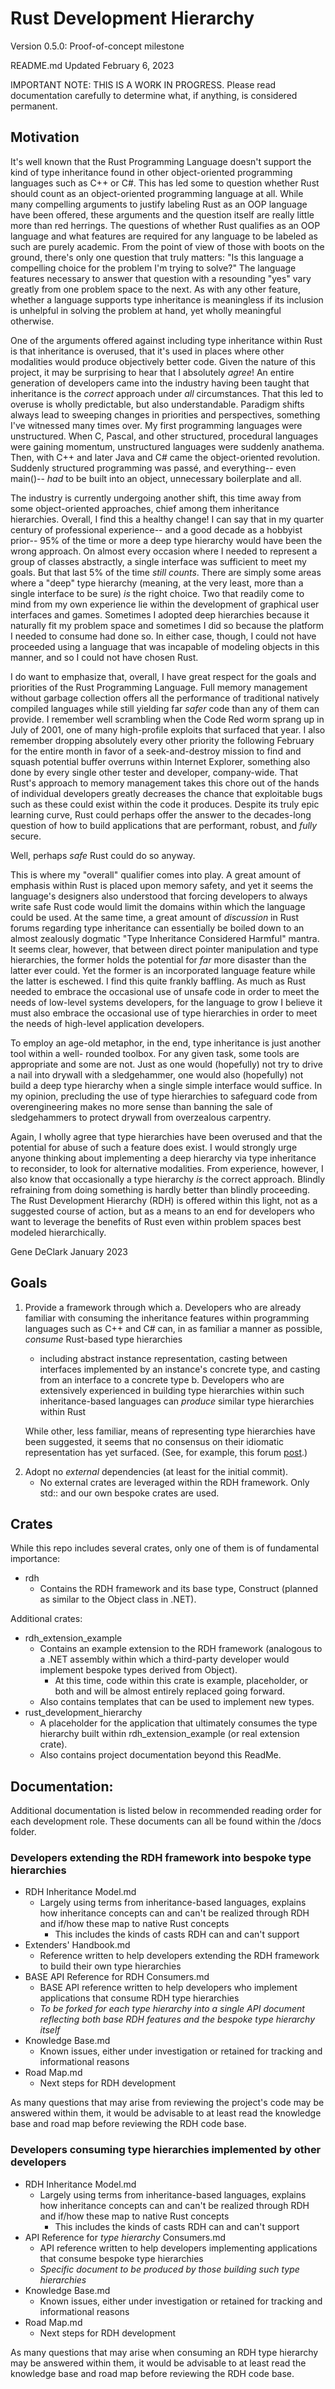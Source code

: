 # Rust Development Hierarchy
Version 0.5.0: Proof-of-concept milestone

README.md
Updated February 6, 2023

IMPORTANT NOTE: THIS IS A WORK IN PROGRESS. Please read documentation carefully to determine what,
                if anything, is considered permanent.

## Motivation

It's well known that the Rust Programming Language doesn't support the kind of type inheritance
found in other object-oriented programming languages such as C++ or C#. This has led some to
question whether Rust should count as an object-oriented programming language at all. While many
compelling arguments to justify labeling Rust as an OOP language have been offered, these arguments
and the question itself are really little more than red herrings. The questions of whether Rust
qualifies as an OOP language and what features are required for any language to be labeled as such
are purely academic. From the point of view of those with boots on the ground, there's only one
question that truly matters: "Is this language a compelling choice for the problem I'm trying to
solve?" The language features necessary to answer that question with a resounding "yes" vary
greatly from one problem space to the next. As with any other feature, whether a language supports
type inheritance is meaningless if its inclusion is unhelpful in solving the problem at hand, yet
wholly meaningful otherwise.

One of the arguments offered against including type inheritance within Rust is that inheritance is
overused, that it's used in places where other modalities would produce objectively better code.
Given the nature of this project, it may be surprising to hear that I absolutely *agree*! An entire
generation of developers came into the industry having been taught that inheritance is the
*correct* approach under *all* circumstances. That this led to overuse is wholly predictable, but
also understandable. Paradigm shifts always lead to sweeping changes in priorities and
perspectives, something I've witnessed many times over. My first programming languages were
unstructured. When C, Pascal, and other structured, procedural languages were gaining momentum,
unstructured languages were suddenly anathema. Then, with C++ and later Java and C# came the
object-oriented revolution. Suddenly structured programming was passé, and everything-- even
main()-- *had* to be built into an object, unnecessary boilerplate and all.

The industry is currently undergoing another shift, this time away from some object-oriented
approaches, chief among them inheritance hierarchies. Overall, I find this a healthy change! I can
say that in my quarter century of professional experience-- and a good decade as a hobbyist prior--
95% of the time or more a deep type hierarchy would have been the wrong approach. On almost every
occasion where I needed to represent a group of classes abstractly, a single interface was
sufficient to meet my goals. But that last 5% of the time *still counts*. There are simply some
areas where a "deep" type hierarchy (meaning, at the very least, more than a single interface to be
sure) *is* the right choice. Two that readily come to mind from my own experience lie within the
development of graphical user interfaces and games. Sometimes I adopted deep hierarchies because it
naturally fit my problem space and sometimes I did so because the platform I needed to consume had
done so. In either case, though, I could not have proceeded using a language that was incapable of
modeling objects in this manner, and so I could not have chosen Rust.

I do want to emphasize that, overall, I have great respect for the goals and priorities of the Rust
Programming Language. Full memory management without garbage collection offers all the performance
of traditional natively compiled languages while still yielding far *safer* code than any of them
can provide. I remember well scrambling when the Code Red worm sprang up in July of 2001, one of
many high-profile exploits that surfaced that year. I also remember dropping absolutely every other
priority the following February for the entire month in favor of a seek-and-destroy mission to find
and squash potential buffer overruns within Internet Explorer, something also done by every single
other tester and developer, company-wide. That Rust's approach to memory management takes this
chore out of the hands of individual developers greatly decreases the chance that exploitable bugs
such as these could exist within the code it produces. Despite its truly epic learning curve, Rust
could perhaps offer the answer to the decades-long question of how to build applications that are
performant, robust, and *fully* secure.

Well, perhaps *safe* Rust could do so anyway.

This is where my "overall" qualifier comes into play. A great amount of emphasis within Rust is
placed upon memory safety, and yet it seems the language's designers also understood that forcing
developers to always write safe Rust code would limit the domains within which the language could
be used. At the same time, a great amount of *discussion* in Rust forums regarding type inheritance
can essentially be boiled down to an almost zealously dogmatic "Type Inheritance Considered
Harmful" mantra. It seems clear, however, that between direct pointer manipulation and type
hierarchies, the former holds the potential for *far* more disaster than the latter ever could. Yet
the former is an incorporated language feature while the latter is eschewed. I find this quite
frankly baffling. As much as Rust needed to embrace the occasional use of unsafe code in order to
meet the needs of low-level systems developers, for the language to grow I believe it must also
embrace the occasional use of type hierarchies in order to meet the needs of high-level application
developers.

To employ an age-old metaphor, in the end, type inheritance is just another tool within a well-
rounded toolbox. For any given task, some tools are appropriate and some are not. Just as one would
(hopefully) not try to drive a nail into drywall with a sledgehammer, one would also (hopefully)
not build a deep type hierarchy when a single simple interface would suffice. In my opinion,
precluding the use of type hierarchies to safeguard code from overengineering makes no more sense
than banning the sale of sledgehammers to protect drywall from overzealous carpentry.

Again, I wholly agree that type hierarchies have been overused and that the potential for abuse of
such a feature does exist. I would strongly urge anyone thinking about implementing a deep
hierarchy via type inheritance to reconsider, to look for alternative modalities. From experience,
however, I also know that occasionally a type hierarchy *is* the correct approach. Blindly
refraining from doing something is hardly better than blindly proceeding. The Rust Development
Hierarchy (RDH) is offered within this light, not as a suggested course of action, but as a means
to an end for developers who want to leverage the benefits of Rust even within problem spaces best
modeled hierarchically.

Gene DeClark
January 2023 


## Goals

1. Provide a framework through which
   a. Developers who are already familiar with consuming the inheritance features within
      programming languages such as C++ and C# can, in as familiar a manner as possible, *consume*
      Rust-based type hierarchies
      * including abstract instance representation, casting between interfaces implemented by an
        instance's concrete type, and casting from an interface to a concrete type
   b. Developers who are extensively experienced in building type hierarchies within such
      inheritance-based languages can *produce* similar type hierarchies within Rust

   While other, less familiar, means of representing type hierarchies have been suggested, it seems
   that no consensus on their idiomatic representation has yet surfaced. (See, for example, this
   forum [post].)

[post]: https://users.rust-lang.org/t/how-to-model-inheritance-hierarchy/33380

2. Adopt no *external* dependencies (at least for the initial commit).
   * No external crates are leveraged within the RDH framework. Only std:: and our own bespoke
     crates are used.


## Crates

While this repo includes several crates, only one of them is of fundamental importance:

* rdh
  * Contains the RDH framework and its base type, Construct (planned as similar to the Object class
    in .NET).

Additional crates:

* rdh_extension_example
  * Contains an example extension to the RDH framework (analogous to a .NET assembly within which a
    third-party developer would implement bespoke types derived from Object).
    * At this time, code within this crate is example, placeholder, or both and will be almost
      entirely replaced going forward.
  * Also contains templates that can be used to implement new types.
* rust_development_hierarchy
  * A placeholder for the application that ultimately consumes the type hierarchy built within
    rdh_extension_example (or real extension crate).
  * Also contains project documentation beyond this ReadMe.


## Documentation:

Additional documentation is listed below in recommended reading order for each development role.
These documents can all be found within the /docs folder.

### Developers extending the RDH framework into bespoke type hierarchies

  * RDH Inheritance Model.md
    * Largely using terms from inheritance-based languages, explains how inheritance concepts can
      and can't be realized through RDH and if/how these map to native Rust concepts
      * This includes the kinds of casts RDH can and can't support
  * Extenders' Handbook.md
    * Reference written to help developers extending the RDH framework to build their own type 
      hierarchies
  * BASE API Reference for RDH Consumers.md
    * BASE API reference written to help developers who implement applications that consume RDH
      type hierarchies
    * *To be forked for each type hierarchy into a single API document reflecting both base RDH*
      *features and the bespoke type hierarchy itself*
  * Knowledge Base.md
    * Known issues, either under investigation or retained for tracking and informational reasons
  * Road Map.md
    * Next steps for RDH development

  As many questions that may arise from reviewing the project's code may be answered within them,
  it would be advisable to at least read the knowledge base and road map before reviewing the RDH
  code base.

### Developers consuming type hierarchies implemented by other developers

  * RDH Inheritance Model.md
    * Largely using terms from inheritance-based languages, explains how inheritance concepts can
      and can't be realized through RDH and if/how these map to native Rust concepts
      * This includes the kinds of casts RDH can and can't support
  * API Reference for *type hierarchy* Consumers.md
    * API reference written to help developers implementing applications that consume bespoke type
      hierarchies
    * *Specific document to be produced by those building such type hierarchies*
  * Knowledge Base.md
    * Known issues, either under investigation or retained for tracking and informational reasons
  * Road Map.md
    * Next steps for RDH development

  As many questions that may arise when consuming an RDH type hierarchy may be answered within
  them, it would be advisable to at least read the knowledge base and road map before reviewing the
  RDH code base.
